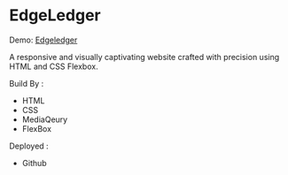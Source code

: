 # EdgeLedger

Demo: [Edgeledger](https://riahiachraf.github.io/EdgeLedger/)

A responsive and visually captivating website crafted with precision using HTML and CSS Flexbox.

Build By :
- HTML
- CSS
- MediaQeury
- FlexBox

Deployed : 
- Github 


